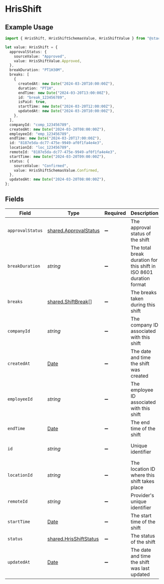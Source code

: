 # HrisShift

## Example Usage

```typescript
import { HrisShift, HrisShiftSchemasValue, HrisShiftValue } from "@stackone/stackone-client-ts/sdk/models/shared";

let value: HrisShift = {
  approvalStatus: {
    sourceValue: "Approved",
    value: HrisShiftValue.Approved,
  },
  breakDuration: "PT1H30M",
  breaks: [
    {
      createdAt: new Date("2024-03-20T10:00:00Z"),
      duration: "PT1H",
      endTime: new Date("2024-03-20T13:00:00Z"),
      id: "break_123456789",
      isPaid: true,
      startTime: new Date("2024-03-20T12:00:00Z"),
      updatedAt: new Date("2024-03-20T10:00:00Z"),
    },
  ],
  companyId: "comp_123456789",
  createdAt: new Date("2024-03-20T08:00:00Z"),
  employeeId: "emp_123456789",
  endTime: new Date("2024-03-20T17:00:00Z"),
  id: "8187e5da-dc77-475e-9949-af0f1fa4e4e3",
  locationId: "loc_123456789",
  remoteId: "8187e5da-dc77-475e-9949-af0f1fa4e4e3",
  startTime: new Date("2024-03-20T09:00:00Z"),
  status: {
    sourceValue: "Confirmed",
    value: HrisShiftSchemasValue.Confirmed,
  },
  updatedAt: new Date("2024-03-20T08:00:00Z"),
};
```

## Fields

| Field                                                                                         | Type                                                                                          | Required                                                                                      | Description                                                                                   | Example                                                                                       |
| --------------------------------------------------------------------------------------------- | --------------------------------------------------------------------------------------------- | --------------------------------------------------------------------------------------------- | --------------------------------------------------------------------------------------------- | --------------------------------------------------------------------------------------------- |
| `approvalStatus`                                                                              | [shared.ApprovalStatus](../../../sdk/models/shared/approvalstatus.md)                         | :heavy_minus_sign:                                                                            | The approval status of the shift                                                              |                                                                                               |
| `breakDuration`                                                                               | *string*                                                                                      | :heavy_minus_sign:                                                                            | The total break duration for this shift in ISO 8601 duration format                           | PT1H30M                                                                                       |
| `breaks`                                                                                      | [shared.ShiftBreak](../../../sdk/models/shared/shiftbreak.md)[]                               | :heavy_minus_sign:                                                                            | The breaks taken during this shift                                                            |                                                                                               |
| `companyId`                                                                                   | *string*                                                                                      | :heavy_minus_sign:                                                                            | The company ID associated with this shift                                                     | comp_123456789                                                                                |
| `createdAt`                                                                                   | [Date](https://developer.mozilla.org/en-US/docs/Web/JavaScript/Reference/Global_Objects/Date) | :heavy_minus_sign:                                                                            | The date and time the shift was created                                                       | 2024-03-20T08:00:00Z                                                                          |
| `employeeId`                                                                                  | *string*                                                                                      | :heavy_minus_sign:                                                                            | The employee ID associated with this shift                                                    | emp_123456789                                                                                 |
| `endTime`                                                                                     | [Date](https://developer.mozilla.org/en-US/docs/Web/JavaScript/Reference/Global_Objects/Date) | :heavy_minus_sign:                                                                            | The end time of the shift                                                                     | 2024-03-20T17:00:00Z                                                                          |
| `id`                                                                                          | *string*                                                                                      | :heavy_minus_sign:                                                                            | Unique identifier                                                                             | 8187e5da-dc77-475e-9949-af0f1fa4e4e3                                                          |
| `locationId`                                                                                  | *string*                                                                                      | :heavy_minus_sign:                                                                            | The location ID where this shift takes place                                                  | loc_123456789                                                                                 |
| `remoteId`                                                                                    | *string*                                                                                      | :heavy_minus_sign:                                                                            | Provider's unique identifier                                                                  | 8187e5da-dc77-475e-9949-af0f1fa4e4e3                                                          |
| `startTime`                                                                                   | [Date](https://developer.mozilla.org/en-US/docs/Web/JavaScript/Reference/Global_Objects/Date) | :heavy_minus_sign:                                                                            | The start time of the shift                                                                   | 2024-03-20T09:00:00Z                                                                          |
| `status`                                                                                      | [shared.HrisShiftStatus](../../../sdk/models/shared/hrisshiftstatus.md)                       | :heavy_minus_sign:                                                                            | The status of the shift                                                                       |                                                                                               |
| `updatedAt`                                                                                   | [Date](https://developer.mozilla.org/en-US/docs/Web/JavaScript/Reference/Global_Objects/Date) | :heavy_minus_sign:                                                                            | The date and time the shift was last updated                                                  | 2024-03-20T08:00:00Z                                                                          |